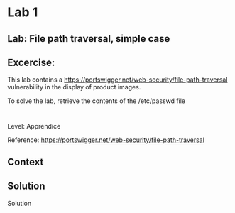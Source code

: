 # Lab 1

## Lab: File path traversal, simple case

## Excercise: 
This lab contains a https://portswigger.net/web-security/file-path-traversal  vulnerability in the display of product images.

To solve the lab, retrieve the contents of the /etc/passwd file
#
Level: Apprendice

Reference: https://portswigger.net/web-security/file-path-traversal

## Context

## Solution

Solution